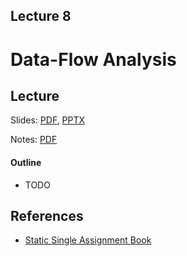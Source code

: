 Lecture 8
---
# Data-Flow Analysis 

## Lecture

Slides: [PDF](slides_08.pdf), [PPTX](slides_08.pptx)

Notes: [PDF](nodes_08.pdf)

#### Outline

* TODO

## References

* [Static Single Assignment Book](https://github.com/pfalcon/ssabook)
